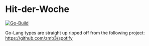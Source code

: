 # Hit-der-Woche

[![Go-Build](https://github.com/MichaelHolley/HitDerWoche/actions/workflows/go-build.yml/badge.svg?branch=master)](https://github.com/MichaelHolley/HitDerWoche/actions/workflows/go-build.yml)

Go-Lang types are straight up ripped off from the following project: <https://github.com/zmb3/spotify>

